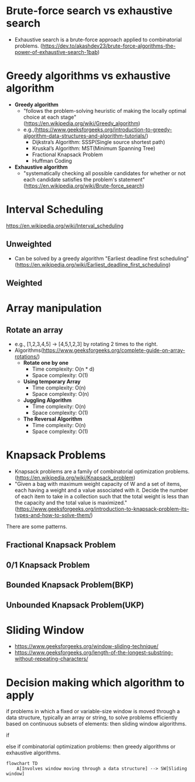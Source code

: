 
# Brute-force search vs exhaustive search

- Exhaustive search is a brute-force approach applied to combinatorial problems. (https://dev.to/akashdev23/brute-force-algorithms-the-power-of-exhaustive-search-1bab)

# Greedy algorithms vs exhaustive algorithm

- **Greedy algorithm**
  - "follows the problem-solving heuristic of making the locally optimal choice at each stage"(https://en.wikipedia.org/wiki/Greedy_algorithm)
  - e.g.,(https://www.geeksforgeeks.org/introduction-to-greedy-algorithm-data-structures-and-algorithm-tutorials/)
    - Dijkstra’s Algorithm: SSSP(Single source shortest path)
    - Kruskal’s Algorithm: MST(Minimum Spanning Tree)
    - Fractional Knapsack Problem
    - Huffman Coding
- **Exhaustive algorithm**
  - "systematically checking all possible candidates for whether or not each candidate satisfies the problem's statement"(https://en.wikipedia.org/wiki/Brute-force_search)

# Interval Scheduling

https://en.wikipedia.org/wiki/Interval_scheduling

## Unweighted 

- Can be solved by a greedy algorithm "Earliest deadline first scheduling"(https://en.wikipedia.org/wiki/Earliest_deadline_first_scheduling)

## Weighted


# Array manipulation

## Rotate an array

- e.g., [1,2,3,4,5] -> [4,5,1,2,3] by rotating 2 times to the right.
- Algorithms(https://www.geeksforgeeks.org/complete-guide-on-array-rotations/)
  - **Rotate one by one**
    - Time complexity: O(n * d)
    - Space complexity: O(1)
  - **Using temporary Array**
    - Time complexity: O(n)
    - Space complexity: O(n)
  - **Juggling Algorithm**
    - Time complexity: O(n)
    - Space complexity: O(1)
  - **The Reversal Algorithm**
    - Time complexity: O(n)
    - Space complexity: O(1)

# Knapsack Problems

- Knapsack problems are a family of combinatorial optimization problems. (https://en.wikipedia.org/wiki/Knapsack_problem)
- "Given a bag with maximum weight capacity of W and a set of items, each having a weight and a value associated with it. Decide the number of each item to take in a collection such that the total weight is less than the capacity and the total value is maximized."(https://www.geeksforgeeks.org/introduction-to-knapsack-problem-its-types-and-how-to-solve-them/)

There are some patterns.

## Fractional Knapsack Problem


## 0/1 Knapsack Problem


## Bounded Knapsack Problem(BKP)


## Unbounded Knapsack Problem(UKP)


# Sliding Window

- https://www.geeksforgeeks.org/window-sliding-technique/
- https://www.geeksforgeeks.org/length-of-the-longest-substring-without-repeating-characters/


# Decision making which algorithm to apply

if problems in which a fixed or variable-size window is moved through a data structure, typically an array or string, to solve problems efficiently based on continuous subsets of elements:
  then sliding window algorithms.

  if 

else if combinatorial optimization problems:
  then greedy algorithms or exhaustive algorithms.


```mermaid
flowchart TD
    A[Involves window moving through a data structure] --> SW[Sliding window]
```
